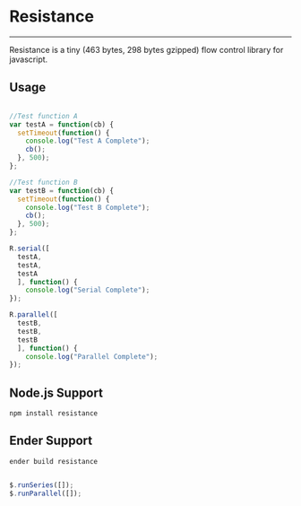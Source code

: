 # Resistance
----
Resistance is a tiny (463 bytes, 298 bytes gzipped) flow control library for javascript.

## Usage

``` js

//Test function A
var testA = function(cb) {
  setTimeout(function() {
    console.log("Test A Complete");
    cb();
  }, 500);
};

//Test function B
var testB = function(cb) {
  setTimeout(function() {
    console.log("Test B Complete");
    cb();
  }, 500);
};

R.serial([
  testA,
  testA,
  testA
  ], function() {
    console.log("Serial Complete");
});

R.parallel([
  testB,
  testB,
  testB
  ], function() {
    console.log("Parallel Complete");
});

```

## Node.js Support

``` npm install resistance ```

## Ender Support

``` ender build resistance ```

``` js

$.runSeries([]);
$.runParallel([]);

```
